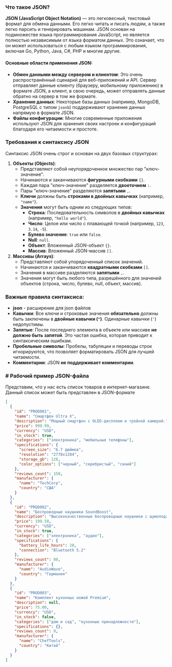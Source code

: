 ### Что такое JSON?

**JSON (JavaScript Object Notation)** — это легковесный, текстовый формат для обмена данными. Его легко читать и писать людям, а также легко парсить и генерировать машинам. JSON основан на подмножестве языка программирования JavaScript, но является полностью независимым от языка форматом данных. Это означает, что он может использоваться с любым языком программирования, включая Go, Python, Java, C#, PHP и многие другие.

#### Основные области применения JSON:

- **Обмен данными между сервером и клиентом**: Это очень распространённый сценарий для веб-приложений и API. Сервер отправляет данные клиенту (браузеру, мобильному приложению) в формате JSON, а клиент, в свою очередь, может отправлять данные обратно на сервер в том же формате.
- **Хранение данных**: Некоторые базы данных (например, MongoDB, PostgreSQL с типом `jsonb`) поддерживают хранение данных напрямую в формате JSON.
- **Файлы конфигурации**: Многие современные приложения используют JSON для хранения своих настроек и конфигураций благодаря его читаемости и простоте.

### Требования к синтаксису JSON
Синтаксис JSON очень строг и основан на двух базовых структурах:

1. **Объекты (Objects)**:
    - Представляют собой неупорядоченное множество пар "ключ-значение".
    - Начинаются и заканчиваются **фигурными скобками** `{}`.
    - Каждая пара "ключ-значение" разделяется **двоеточием** `:`.
    - Пары "ключ-значение" разделяются **запятыми** `,`.
    - **Ключи** должны быть **строками в двойных кавычках** (например, `"name"`).
    - **Значения** могут быть одним из следующих типов:
        - **Строка**: Последовательность символов в **двойных кавычках** (например, `"hello world"`).
        - **Число**: Целое или число с плавающей точкой (например, `123`, `3.14`, `-5`).
        - **Булево значение**: `true` или `false`.
        - **Null**: `null`.
        - **Объект**: Вложенный JSON-объект `{}`.
        - **Массив**: Вложенный JSON-массив `[]`.
2. **Массивы (Arrays)**:
    - Представляют собой упорядоченный список значений.
    - Начинаются и заканчиваются **квадратными скобками** `[]`.
    - Значения в массиве разделяются **запятыми** `,`.
    - Значения могут быть любого типа, разрешённого для значений объектов (строка, число, булево, null, объект, массив).


### Важные правила синтаксиса:
- **json** - расширение для json файлов
- **Кавычки**: Все ключи и строковые значения **обязательно** должны быть заключены в **двойные кавычки (`"`)**. Одинарные кавычки (`'`) недопустимы.
- **Запятые**: После последнего элемента в объекте или массиве **не должно быть запятой**. Это частая ошибка, которая приводит к синтаксическим ошибкам.
- **Пробельные символы**: Пробелы, табуляции и переводы строк игнорируются, что позволяет форматировать JSON для лучшей читаемости.
- **Комментарии**: JSON **не поддерживает комментарии**.


### # Рабочий пример JSON-файла

Представим, что у нас есть список товаров в интернет-магазине. Данный список может быть представлен в  JSON-формате
```json
[
  {
    "id": "PROD001",
    "name": "Смартфон Ultra X",
    "description": "Мощный смартфон с OLED-дисплеем и тройной камерой.",
    "price": 999.99,
    "currency": "USD",
    "in_stock": true,
    "categories": ["электроника", "мобильные телефоны"],
    "specifications": {
      "screen_size": "6.7 дюймов",
      "resolution": "2778x1284",
      "storage_gb": 128,
      "color_options": ["черный", "серебристый", "синий"]
    },
    "reviews_count": 150,
    "manufacturer": {
      "name": "TechCorp",
      "country": "США"
    }
  },
  {
    "id": "PROD002",
    "name": "Беспроводные наушники SoundBoost",
    "description": "Высококачественные беспроводные наушники с шумоподавлением.",
    "price": 199.50,
    "currency": "USD",
    "in_stock": true,
    "categories": ["электроника", "аудио"],
    "specifications": {
      "battery_life_hours": 20,
      "connection": "Bluetooth 5.2"
    },
    "reviews_count": 80,
    "manufacturer": {
      "name": "AudioWave",
      "country": "Германия"
    }
  },
  {
    "id": "PROD003",
    "name": "Комплект кухонных ножей Premium",
    "description": null,
    "price": 75.00,
    "currency": "USD",
    "in_stock": false,
    "categories": ["дом и сад", "кухонные принадлежности"],
    "specifications": {},
    "reviews_count": 0,
    "manufacturer": {
      "name": "ChefTools",
      "country": "Китай"
    }
  }
]
```